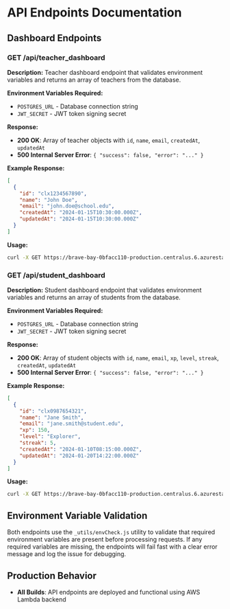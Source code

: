 # API Endpoints Documentation

## Dashboard Endpoints

### GET /api/teacher_dashboard

**Description:** Teacher dashboard endpoint that validates environment variables and returns an array of teachers from the database.

**Environment Variables Required:**

- `POSTGRES_URL` - Database connection string
- `JWT_SECRET` - JWT token signing secret

**Response:**

- **200 OK**: Array of teacher objects with `id`, `name`, `email`, `createdAt`, `updatedAt`
- **500 Internal Server Error**: `{ "success": false, "error": "..." }`

**Example Response:**

```json
[
  {
    "id": "clx1234567890",
    "name": "John Doe",
    "email": "john.doe@school.edu",
    "createdAt": "2024-01-15T10:30:00.000Z",
    "updatedAt": "2024-01-15T10:30:00.000Z"
  }
]
```

**Usage:**

```bash
curl -X GET https://brave-bay-0bfacc110-production.centralus.6.azurestaticapps.net/api/teacher_dashboard
```

### GET /api/student_dashboard

**Description:** Student dashboard endpoint that validates environment variables and returns an array of students from the database.

**Environment Variables Required:**

- `POSTGRES_URL` - Database connection string
- `JWT_SECRET` - JWT token signing secret

**Response:**

- **200 OK**: Array of student objects with `id`, `name`, `email`, `xp`, `level`, `streak`, `createdAt`, `updatedAt`
- **500 Internal Server Error**: `{ "success": false, "error": "..." }`

**Example Response:**

```json
[
  {
    "id": "clx0987654321",
    "name": "Jane Smith",
    "email": "jane.smith@student.edu",
    "xp": 150,
    "level": "Explorer",
    "streak": 5,
    "createdAt": "2024-01-10T08:15:00.000Z",
    "updatedAt": "2024-01-20T14:22:00.000Z"
  }
]
```

**Usage:**

```bash
curl -X GET https://brave-bay-0bfacc110-production.centralus.6.azurestaticapps.net/api/student_dashboard
```

## Environment Variable Validation

Both endpoints use the `_utils/envCheck.js` utility to validate that required environment variables are present before processing requests. If any required variables are missing, the endpoints will fail fast with a clear error message and log the issue for debugging.

## Production Behavior

- **All Builds**: API endpoints are deployed and functional using AWS Lambda backend

